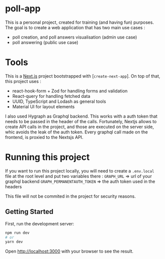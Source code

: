 # poll-app

This is a personal project, created for training (and having fun) purposes.
The goal is to create a web application that has two main use cases :
- poll creation, and poll answers visualisation (admin use case)
- poll answering (public use case)


# Tools

This is a [Next.js](https://nextjs.org/) project bootstrapped with [`create-next-app`].
On top of that, this project uses :
- react-hook-form + Zod for handling forms and validation
- React-query for handling fetched data
- UUID, TypeScript and Lodash as general tools
- Material UI for layout elements

I also used Hygraph as Graphql backend. This works with a auth token that needs to be passed in the header of the calls.
Fortunately, Nextjs allows to create API calls in the project, and those are executed on the server side, whic avoids the leak of the auth token. Every graphql call made on the frontend, is proxied to the Nextsjs API.

# Running this project
If you want to run this project locally, you will need to create a `.env.local` file at the root level and put two variables there :
`GRAPH_URL` => url of your graphql backend
`GRAPH_PERMANENTAUTH_TOKEN` => the auth token used in the headers

This file will not be commited in the project for security reasons.


## Getting Started

First, run the development server:

```bash
npm run dev
# or
yarn dev
```

Open [http://localhost:3000](http://localhost:3000) with your browser to see the result.
